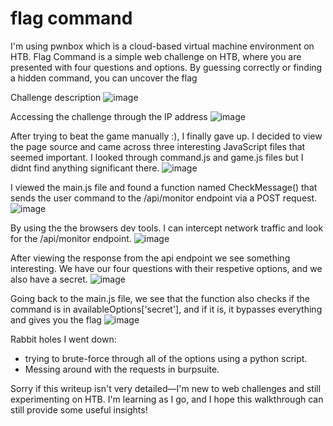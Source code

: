 # flag command
I'm using pwnbox which is a cloud-based virtual machine environment on HTB.
Flag Command is a simple web challenge on HTB, where you are presented with four questions and options. By guessing correctly or finding a hidden command, you can uncover the flag

Challenge description
![image](https://github.com/user-attachments/assets/c2bdf03a-fbfa-4178-a9ed-7d73d658b2c6)

Accessing the challenge through the IP address
![image](https://github.com/user-attachments/assets/9b3a0fd9-7c66-45ab-a6fd-3ec9c2e7d318)

After trying to beat the game manually :), I finally gave up.
I decided to view the page source and came across three interesting JavaScript files that seemed important. I looked through command.js and game.js files but I didnt find anything significant there.
![image](https://github.com/user-attachments/assets/48e1f1a2-bbda-4cee-9fb8-5b7cc788276e)

I viewed the main.js file and found a function named CheckMessage() that sends the user command to the /api/monitor endpoint via a POST request.
![image](https://github.com/user-attachments/assets/cf37025b-d35a-4cb6-ba61-143f7d20122a)

By using the the browsers dev tools. I can intercept network traffic and look for the /api/monitor endpoint.
![image](https://github.com/user-attachments/assets/28e29005-19fc-4fc2-ab0f-abe7b31c5da9)

After viewing the response from the api endpoint we see something interesting. We have our four questions with their respetive options, and we also have a secret.
![image](https://github.com/user-attachments/assets/a4420788-030d-4f8d-a3b8-b0ad6fdcd446)

Going back to the main.js file, we see that the function also checks if the command is in availableOptions['secret'], and if it is, it bypasses everything and gives you the flag
![image](https://github.com/user-attachments/assets/48591d0e-e055-4e20-9a6e-bccc4ce1f8fb)



Rabbit holes I went down:
- trying to brute-force through all of the options using a python script.
- Messing around with the requests in burpsuite.

Sorry if this writeup isn't very detailed—I'm new to web challenges and still experimenting on HTB. I'm learning as I go, and I hope this walkthrough can still provide some useful insights!





